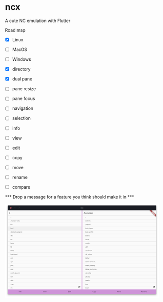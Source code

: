 # ncx

A cute NC emulation with Flutter

Road map
- [x] Linux
- [ ] MacOS
- [ ] Windows

- [x] directory
- [x] dual pane
- [ ] pane resize
- [ ] pane focus
- [ ] navigation
- [ ] selection
- [ ] info
- [ ] view
- [ ] edit
- [ ] copy
- [ ] move
- [ ] rename
- [ ] compare

*** Drop a message for a feature you think should make it in ***


![ncx 2021-01-24](/docs/screenshot-2021-01-24.png?raw=true "ncx 2021-01-24")